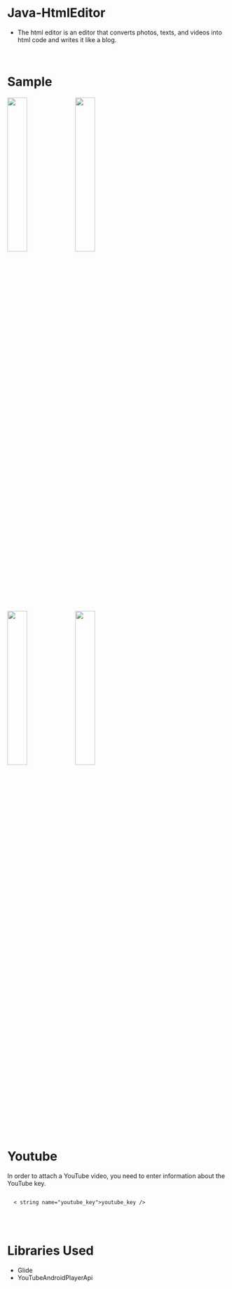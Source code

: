 # Java-HtmlEditor
* The html editor is an editor that converts photos, texts, and videos into html code and writes it like a blog.  
<br> 

# Sample
<div>
<img width="30%" src="https://user-images.githubusercontent.com/31702431/95707716-47407880-0c95-11eb-9276-d504a6037051.gif">
<img width="30%" src="https://user-images.githubusercontent.com/31702431/95707723-4a3b6900-0c95-11eb-9d04-b7927c305481.gif">
</div>
<div>
<img width="30%" src="https://user-images.githubusercontent.com/31702431/95707863-b4eca480-0c95-11eb-8823-647791cedb6e.gif">
<img width="30%" src="https://user-images.githubusercontent.com/31702431/95707767-65a67400-0c95-11eb-9154-e09585216268.gif">
</div>
<br> 

# Youtube
In order to attach a YouTube video, you need to enter information about the YouTube key.
<pre>
<code>
  < string name="youtube_key">youtube_key />
</code>
</pre>
<br> 

# Libraries Used
* Glide
* YouTubeAndroidPlayerApi 
